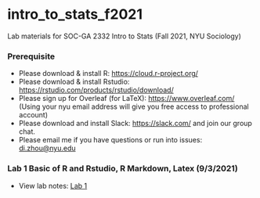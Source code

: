 # intro_to_stats_f2021
Lab materials for SOC-GA 2332 Intro to Stats (Fall 2021, NYU Sociology)

### Prerequisite
+ Please download & install R: https://cloud.r-project.org/
+ Please download & install Rstudio: https://rstudio.com/products/rstudio/download/
+ Please sign up for Overleaf (for LaTeX): https://www.overleaf.com/ (Using your nyu email address will give you free access to professional account)
+ Please download and install Slack: https://slack.com/ and join our group chat.
+ Please email me if you have questions or run into issues: di.zhou@nyu.edu

### Lab 1 Basic of R and Rstudio, R Markdown, Latex (9/3/2021)
+ View lab notes: [Lab 1](https://htmlpreview.github.io/?https://github.com/di-zhou/intro_to_stats_f2021/blob/main/lab1/lab1.html)
